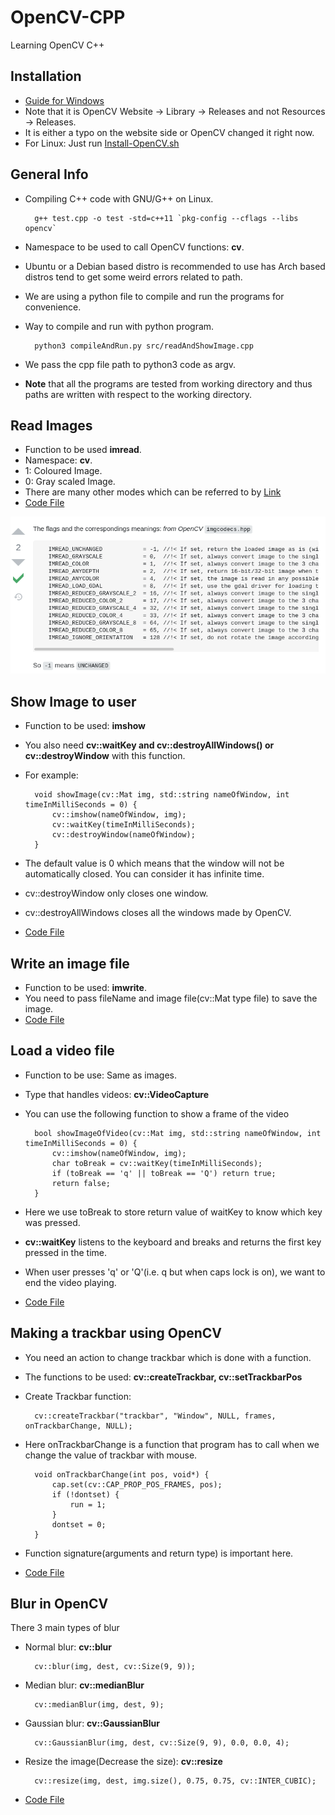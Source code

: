 # OpenCV-CPP
Learning OpenCV C++

## Installation

- [Guide for Windows](https://towardsdatascience.com/install-and-configure-opencv-4-2-0-in-windows-10-vc-d132c52063a1)
- Note that it is OpenCV Website -> Library -> Releases and not Resources -> Releases.
- It is either a typo on the website side or OpenCV changed it right now.
- For Linux: Just run [Install-OpenCV.sh](scripts/Install-OpenCV.sh)

## General Info 

- Compiling C++ code with GNU/G++ on Linux.

        g++ test.cpp -o test -std=c++11 `pkg-config --cflags --libs opencv`

- Namespace to be used to call OpenCV functions: <b>cv</b>.
- Ubuntu or a Debian based distro is recommended to use has Arch based distros tend to get some weird errors related to path.
- We are using a python file to compile and run the programs for convenience. 
- Way to compile and run with python program.

        python3 compileAndRun.py src/readAndShowImage.cpp
- We pass the cpp file path to python3 code as argv.
- <b>Note</b> that all the programs are tested from working directory and thus paths are written with respect to the working directory.

## Read Images

- Function to be used <b>imread</b>.
- Namespace: <b>cv</b>.
- 1: Coloured Image.
- 0: Gray scaled Image.
- There are many other modes which can be referred to by [Link](https://stackoverflow.com/questions/56063512/what-does-flag-1-in-imread-of-opencv-mean)
- [Code File](src/readAndShowImage.cpp)
<img src = "img/Screenshot 2021-10-28 at 15-43-46 what does flag -1 in imread of opencv mean.png">

## Show Image to user

- Function to be used: <b>imshow</b>
- You also need <b>cv::waitKey and cv::destroyAllWindows() or cv::destroyWindow</b> with this function.
- For example:

        void showImage(cv::Mat img, std::string nameOfWindow, int timeInMilliSeconds = 0) {
            cv::imshow(nameOfWindow, img);
            cv::waitKey(timeInMilliSeconds);
            cv::destroyWindow(nameOfWindow);
        }

- The default value is 0 which means that the window will not be automatically closed. You can consider it has infinite time.
- cv::destroyWindow only closes one window.
- cv::destroyAllWindows closes all the windows made by OpenCV.
- [Code File](src/readAndShowImage.cpp)

## Write an image file

- Function to be used: <b>imwrite</b>.
- You need to pass fileName and image file(cv::Mat type file) to save the image.
- [Code File](src/writeImage.cpp)

## Load a video file

- Function to be use: Same as images.
- Type that handles videos: <b>cv::VideoCapture</b>
- You can use the following function to show a frame of the video


        bool showImageOfVideo(cv::Mat img, std::string nameOfWindow, int timeInMilliSeconds = 0) {
            cv::imshow(nameOfWindow, img);
            char toBreak = cv::waitKey(timeInMilliSeconds);
            if (toBreak == 'q' || toBreak == 'Q') return true;
            return false;
        }

- Here we use toBreak to store return value of waitKey to know which key was pressed.
- <b>cv::waitKey</b> listens to the keyboard and breaks and returns the first key pressed in the time.
- When user presses 'q' or 'Q'(i.e. q but when caps lock is on), we want to end the video playing.
- [Code File](src/loadVideo.cpp)

## Making a trackbar using OpenCV

- You need an action to change trackbar which is done with a function.
- The functions to be used: <b>cv::createTrackbar, cv::setTrackbarPos</b>
- Create Trackbar function:

        cv::createTrackbar("trackbar", "Window", NULL, frames, onTrackbarChange, NULL);

- Here onTrackbarChange is a function that program has to call when we change the value of trackbar with mouse.

        void onTrackbarChange(int pos, void*) {
            cap.set(cv::CAP_PROP_POS_FRAMES, pos);
            if (!dontset) {
                run = 1;
            }
            dontset = 0;
        }
- Function signature(arguments and return type) is important here.
- [Code File](src/trackbar.cpp)

## Blur in OpenCV 

There 3 main types of blur
- Normal blur: <b>cv::blur</b>
		
		cv::blur(img, dest, cv::Size(9, 9));

- Median blur: <b>cv::medianBlur</b>

		cv::medianBlur(img, dest, 9);

- Gaussian blur: <b>cv::GaussianBlur</b>

        cv::GaussianBlur(img, dest, cv::Size(9, 9), 0.0, 0.0, 4);

- Resize the image(Decrease the size): <b>cv::resize</b>

	    cv::resize(img, dest, img.size(), 0.75, 0.75, cv::INTER_CUBIC);

- [Code File](src/blurImages.cpp)

